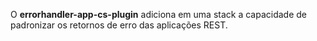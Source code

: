 O **errorhandler-app-cs-plugin** adiciona em uma stack a capacidade de padronizar os retornos de erro das aplicações REST.
